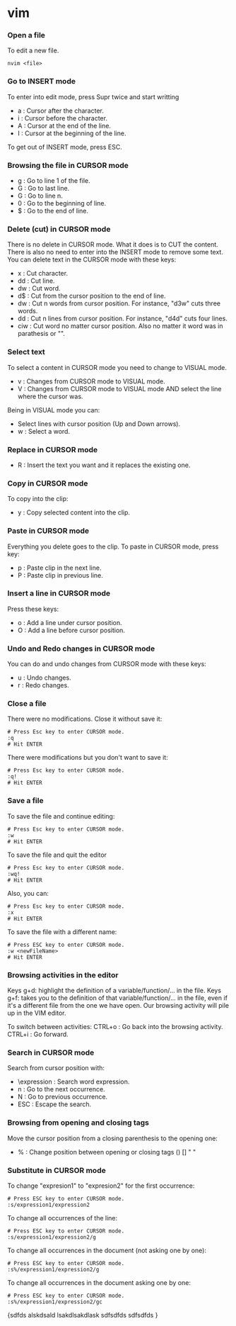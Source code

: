 # vim



### Open a file
To edit a new file. 

```
nvim <file>
```

### Go to INSERT mode
To enter into edit mode, press Supr twice and start writting

+ a : Cursor after the character.
+ i : Cursor before the character.
+ A : Cursor at the end of the line.
+ I : Cursor at the beginning of the line.

To get out of INSERT mode, press ESC.

### Browsing the file in CURSOR mode

+ g : Go to line 1 of the file.
+ G : Go to last line.
+ <n>G : Go to line n. 
+ 0 : Go to the beginning of line.
+ $ : Go to the end of line.

### Delete (cut) in CURSOR mode
There is no delete in CURSOR mode. What it does is to CUT the content. There is also no need to enter into the INSERT mode to remove some text. You can delete text in the CURSOR mode with these keys:

+ x : Cut character.
+ dd : Cut line.
+ dw : Cut word.
+ d$ : Cut from the cursor position to the end of line.
+ d<n>w : Cut n words from cursor position. For instance, "d3w" cuts three words. 
+ d<n>d : Cut n lines from cursor position. For instance, "d4d" cuts four lines.
+ ciw : Cut word no matter cursor position. Also no matter it word was in parathesis or "".


### Select text
To select a content in CURSOR mode you need to change to VISUAL mode. 
+ v : Changes from CURSOR mode to VISUAL mode.
+ V : Changes from CURSOR mode to VISUAL mode AND select the line where the cursor was.

Being in VISUAL mode you can:
+ Select lines with cursor position (Up and Down arrows).
+ w : Select a word.


### Replace in CURSOR mode
+ R : Insert the text you want and it replaces the existing one.

### Copy in CURSOR mode
To copy into the clip:

+ y : Copy selected content into the clip. 

### Paste in CURSOR mode
Everything you delete goes to the clip. To paste in CURSOR mode, press key:
+ p : Paste clip in the next line.
+ P : Paste clip in previous line.

### Insert a line in CURSOR mode
Press these keys:
+ o : Add a line under cursor position.
+ O : Add a line before cursor position.
### Undo and Redo changes in CURSOR mode
You can do and undo changes from CURSOR mode with these keys:

+ u : Undo changes.
+ r : Redo changes.

### Close a file
There were no modifications. Close it without save it:
```
# Press Esc key to enter CURSOR mode.
:q
# Hit ENTER
```

There were modifications but you don't want to save it:
```
# Press Esc key to enter CURSOR mode.
:q!
# Hit ENTER
```

### Save a file
To save the file and continue editing:
```
# Press Esc key to enter CURSOR mode.
:w
# Hit ENTER
```

To save the file and quit the editor
```
# Press Esc key to enter CURSOR mode.
:wq!
# Hit ENTER
```

Also, you can:
```
# Press Esc key to enter CURSOR mode.
:x
# Hit ENTER
```

To save the file with a different name:
```
# Press ESC key to enter CURSOR mode.
:w <newFileName>
# Hit ENTER
```

### Browsing activities in the editor
Keys g+d: highlight the definition of a variable/function/... in the file.
Keys g+f: takes you to the definition of that variable/function/... in the file, even if it's a different file from the one we have open.
Our browsing activity will pile up in the VIM editor.

To switch between activities:
CTRL+o : Go back into the browsing activity.
CTRL+i : Go forward.



### Search in CURSOR mode
Search from cursor position with:

+ \expression : Search word expression.
+ n : Go to the next occurrence.
+ N : Go to previous occurrence.
+ ESC : Escape the search.

### Browsing from opening and closing tags
Move the cursor position from a closing parenthesis to the opening one:
+ % : Change position between opening or closing tags () [] " "

### Substitute in CURSOR mode
To change "expresion1" to "expresion2" for the first occurrence:
```
# Press ESC key to enter CURSOR mode.
:s/expression1/expression2
```
To change all occurrences of the line:
```
# Press ESC key to enter CURSOR mode.
:s/expression1/expression2/g
```

To change all occurrences in the document (not asking one by one):
```
# Press ESC key to enter CURSOR mode.
:s%/expression1/expression2/g
```

To change all occurrences in the document asking one by one:
```
# Press ESC key to enter CURSOR mode.
:s%/expression1/expression2/gc
```


{sdfds alskdsald lsakdlsakdlask
sdfsdfds
sdfsdfds
}
